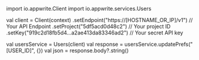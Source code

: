 import io.appwrite.Client
import io.appwrite.services.Users

val client = Client(context)
  .setEndpoint("https://[HOSTNAME_OR_IP]/v1") // Your API Endpoint
  .setProject("5df5acd0d48c2") // Your project ID
  .setKey("919c2d18fb5d4...a2ae413da83346ad2") // Your secret API key

val usersService = Users(client)
val response = usersService.updatePrefs("[USER_ID]", {})
val json = response.body?.string()
